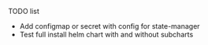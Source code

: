 TODO list
- Add configmap or secret with config for state-manager
- Test full install helm chart with and without subcharts